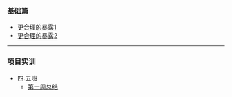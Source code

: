 ### 基础篇 
 - [更合理的暴露1](http://guotingchaopr.github.io/ModelDesign/OO/1/)
 - [更合理的暴露2](http://guotingchaopr.github.io/ModelDesign/OO/2/)
---

### 项目实训
- 四.五班
	- [第一周总结](http://guotingchaopr.github.io/ModelDesign/ProjectPractive/class4_5/Week/1)
